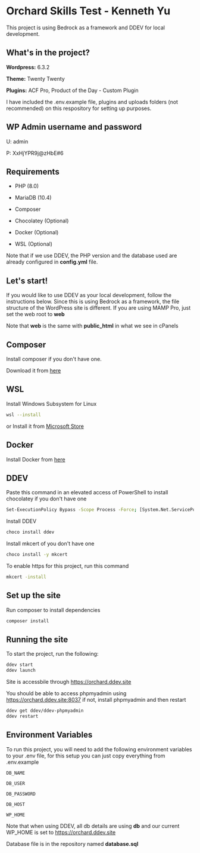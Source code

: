 
# Orchard Skills Test - Kenneth Yu

This project is using Bedrock as a framework and DDEV for local development.



## What's in the project?

**Wordpress:** 6.3.2

**Theme:** Twenty Twenty

**Plugins:** ACF Pro, Product of the Day - Custom Plugin

I have included the .env.example file, plugins and uploads folders (not recommended) on this respository for setting up purposes.

## WP Admin username and password
U: admin

P: XxHjYPR9j@zHbE#6
## Requirements

- PHP (8.0)

- MariaDB (10.4)

- Composer

- Chocolatey (Optional)

- Docker (Optional)

- WSL (Optional)

Note that if we use DDEV, the PHP version and the database used are already configured in **config.yml** file.
## Let's start!

If you would like to use DDEV as your local development, follow the instructions below. Since this is using Bedrock as a framework, the file structure of the WordPress site is different. If you are using MAMP Pro, just set the web root to **web**

Note that **web** is the same with **public_html** in what we see in cPanels
## Composer

Install composer if you don't have one.

Download it from [here](https://getcomposer.org/download/)


## WSL

Install Windows Subsystem for Linux

```bash
wsl --install
```
or
Install it from [Microsoft Store](https://apps.microsoft.com/detail/windows-subsystem-for-linux/9P9TQF7MRM4R?hl=en-US&gl=US)

## Docker
Install Docker from [here](https://www.docker.com/products/docker-desktop/)

## DDEV
Paste this command in an elevated access of PowerShell to install chocolatey if you don't have one

```bash
Set-ExecutionPolicy Bypass -Scope Process -Force; [System.Net.ServicePointManager]::SecurityProtocol = [System.Net.ServicePointManager]::SecurityProtocol -bor 3072; iex ((New-Object System.Net.WebClient).DownloadString('https://chocolatey.org/install.ps1'))

```

Install DDEV
```bash
choco install ddev
```

Install mkcert of you don't have one
```bash
choco install -y mkcert
```

To enable https for this project, run this command
```bash
mkcert -install
```
## Set up the site

Run composer to install dependencies

```bash
composer install
```

## Running the site

To start the project, run the following:
```bash
ddev start
ddev launch
```
Site is accessbile through https://orchard.ddev.site

You should be able to access phpmyadmin using https://orchard.ddev.site:8037 if not, install phpmyadmin and then restart

```bash
ddev get ddev/ddev-phpmyadmin
ddev restart
```
## Environment Variables

To run this project, you will need to add the following environment variables to your .env file, for this setup you can just copy everything from .env.example


`DB_NAME`

`DB_USER`

`DB_PASSWORD`

`DB_HOST`

`WP_HOME`

Note that when using DDEV, all db details are using **db** and our current WP_HOME is set to https://orchard.ddev.site

Database file is in the repository named **database.sql**